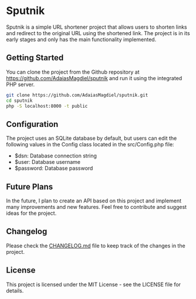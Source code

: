  # Sputnik

Sputnik is a simple URL shortener project that allows users to shorten links and redirect to the original URL using the shortened link. The project is in its early stages and only has the main functionality implemented.

## Getting Started

You can clone the project from the Github repository at https://github.com/AdaiasMagdiel/sputnik and run it using the integrated PHP server.

```bash
git clone https://github.com/AdaiasMagdiel/sputnik.git
cd sputnik
php -S localhost:8000 -t public
```

## Configuration

The project uses an SQLite database by default, but users can edit the following values in the Config class located in the src/Config.php file:

- $dsn: Database connection string
- $user: Database username
- $password: Database password

## Future Plans

In the future, I plan to create an API based on this project and implement many improvements and new features. Feel free to contribute and suggest ideas for the project.

## Changelog

Please check the [CHANGELOG.md](CHANGELOG.md) file to keep track of the changes in the project.

## License

This project is licensed under the MIT License - see the LICENSE file for details.

